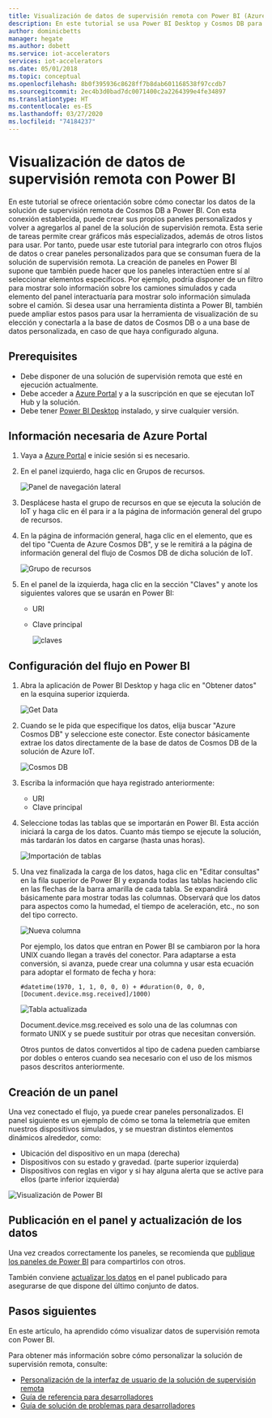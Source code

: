 ```yaml
---
title: Visualización de datos de supervisión remota con Power BI (Azure) | Microsoft Docs
description: En este tutorial se usa Power BI Desktop y Cosmos DB para integrar datos de una solución de supervisión remota en una visualización personalizada. De esta forma, los usuarios pueden compilar sus propios paneles personalizados y compartirlos con los usuarios, pero no en la solución.
author: dominicbetts
manager: hegate
ms.author: dobett
ms.service: iot-accelerators
services: iot-accelerators
ms.date: 05/01/2018
ms.topic: conceptual
ms.openlocfilehash: 8b0f395936c8628ff7b8dab601168538f97ccdb7
ms.sourcegitcommit: 2ec4b3d0bad7dc0071400c2a2264399e4fe34897
ms.translationtype: HT
ms.contentlocale: es-ES
ms.lasthandoff: 03/27/2020
ms.locfileid: "74184237"
---
```

# <a name="visualize-remote-monitoring-data-using-power-bi"></a>Visualización de datos de supervisión remota con Power BI

En este tutorial se ofrece orientación sobre cómo conectar los datos de la solución de supervisión remota de Cosmos DB a Power BI. Con esta conexión establecida, puede crear sus propios paneles personalizados y volver a agregarlos al panel de la solución de supervisión remota. Esta serie de tareas permite crear gráficos más especializados, además de otros listos para usar. Por tanto, puede usar este tutorial para integrarlo con otros flujos de datos o crear paneles personalizados para que se consuman fuera de la solución de supervisión remota. La creación de paneles en Power BI supone que también puede hacer que los paneles interactúen entre sí al seleccionar elementos específicos. Por ejemplo, podría disponer de un filtro para mostrar solo información sobre los camiones simulados y cada elemento del panel interactuaría para mostrar solo información simulada sobre el camión. Si desea usar una herramienta distinta a Power BI, también puede ampliar estos pasos para usar la herramienta de visualización de su elección y conectarla a la base de datos de Cosmos DB o a una base de datos personalizada, en caso de que haya configurado alguna. 

## <a name="prerequisites"></a>Prerequisites

- Debe disponer de una solución de supervisión remota que esté en ejecución actualmente.
- Debe acceder a [Azure Portal](https://portal.azure.com) y a la suscripción en que se ejecutan IoT Hub y la solución.
- Debe tener [Power BI Desktop](https://powerbi.microsoft.com) instalado, y sirve cualquier versión.


## <a name="information-needed-from-azure-portal"></a>Información necesaria de Azure Portal

1. Vaya a [Azure Portal](https://portal.azure.com) e inicie sesión si es necesario.

2. En el panel izquierdo, haga clic en Grupos de recursos.

    ![Panel de navegación lateral](./media/iot-accelerators-integrate-data-powerbi/side_panel.png)

3. Desplácese hasta el grupo de recursos en que se ejecuta la solución de IoT y haga clic en él para ir a la página de información general del grupo de recursos. 

4. En la página de información general, haga clic en el elemento, que es del tipo "Cuenta de Azure Cosmos DB", y se le remitirá a la página de información general del flujo de Cosmos DB de dicha solución de IoT.

    ![Grupo de recursos](./media/iot-accelerators-integrate-data-powerbi/resource_groups.png)

5. En el panel de la izquierda, haga clic en la sección "Claves" y anote los siguientes valores que se usarán en Power BI:

   - URI
   - Clave principal

     ![claves](./media/iot-accelerators-integrate-data-powerbi/keys.png)

## <a name="setting-up-the-stream-in-power-bi"></a>Configuración del flujo en Power BI
  
1. Abra la aplicación de Power BI Desktop y haga clic en "Obtener datos" en la esquina superior izquierda. 

    ![Get Data](./media/iot-accelerators-integrate-data-powerbi/get_data.png)

2. Cuando se le pida que especifique los datos, elija buscar "Azure Cosmos DB" y seleccione este conector. Este conector básicamente extrae los datos directamente de la base de datos de Cosmos DB de la solución de Azure IoT.
  
    ![Cosmos DB](./media/iot-accelerators-integrate-data-powerbi/cosmos_db.png)
  
3. Escriba la información que haya registrado anteriormente:

    * URI
    * Clave principal

4. Seleccione todas las tablas que se importarán en Power BI. Esta acción iniciará la carga de los datos. Cuanto más tiempo se ejecute la solución, más tardarán los datos en cargarse (hasta unas horas). 

    ![Importación de tablas](./media/iot-accelerators-integrate-data-powerbi/import_tables.png)

5. Una vez finalizada la carga de los datos, haga clic en "Editar consultas" en la fila superior de Power BI y expanda todas las tablas haciendo clic en las flechas de la barra amarilla de cada tabla. Se expandirá básicamente para mostrar todas las columnas. Observará que los datos para aspectos como la humedad, el tiempo de aceleración, etc., no son del tipo correcto.

    ![Nueva columna](./media/iot-accelerators-integrate-data-powerbi/new_column.png)
  
    Por ejemplo, los datos que entran en Power BI se cambiaron por la hora UNIX cuando llegan a través del conector. Para adaptarse a esta conversión, si avanza, puede crear una columna y usar esta ecuación para adoptar el formato de fecha y hora: 

    ```text
    #datetime(1970, 1, 1, 0, 0, 0) + #duration(0, 0, 0, [Document.device.msg.received]/1000)
    ```

    ![Tabla actualizada](./media/iot-accelerators-integrate-data-powerbi/updated_table.png)
  
    Document.device.msg.received es solo una de las columnas con formato UNIX y se puede sustituir por otras que necesitan conversión. 
  
    Otros puntos de datos convertidos al tipo de cadena pueden cambiarse por dobles o enteros cuando sea necesario con el uso de los mismos pasos descritos anteriormente.

## <a name="creating-a-dashboard"></a>Creación de un panel

Una vez conectado el flujo, ya puede crear paneles personalizados. El panel siguiente es un ejemplo de cómo se toma la telemetría que emiten nuestros dispositivos simulados, y se muestran distintos elementos dinámicos alrededor, como: 

* Ubicación del dispositivo en un mapa (derecha)
* Dispositivos con su estado y gravedad. (parte superior izquierda)
* Dispositivos con reglas en vigor y si hay alguna alerta que se active para ellos (parte inferior izquierda)

![Visualización de Power BI](./media/iot-accelerators-integrate-data-powerbi/visual_data.png)

## <a name="publishing-the-dashboard-and-refreshing-the-data"></a>Publicación en el panel y actualización de los datos

Una vez creados correctamente los paneles, se recomienda que [publique los paneles de Power BI](https://docs.microsoft.com/power-bi/desktop-upload-desktop-files) para compartirlos con otros.

También conviene [actualizar los datos](https://docs.microsoft.com/power-bi/refresh-data) en el panel publicado para asegurarse de que dispone del último conjunto de datos.

## <a name="next-steps"></a>Pasos siguientes

En este artículo, ha aprendido cómo visualizar datos de supervisión remota con Power BI.

Para obtener más información sobre cómo personalizar la solución de supervisión remota, consulte:

* [Personalización de la interfaz de usuario de la solución de supervisión remota](iot-accelerators-remote-monitoring-customize.md)
* [Guía de referencia para desarrolladores](https://github.com/Azure/azure-iot-pcs-remote-monitoring-dotnet/wiki/Developer-Reference-Guide)
* [Guía de solución de problemas para desarrolladores](https://github.com/Azure/azure-iot-pcs-remote-monitoring-dotnet/wiki/Developer-Troubleshooting-Guide)

